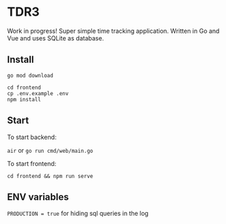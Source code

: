 # TDR3

Work in progress! Super simple time tracking application. Written in Go and Vue and uses SQLite as database.

## Install

```
go mod download
```

```
cd frontend
cp .env.example .env
npm install
```

## Start

To start backend:

`air` or `go run cmd/web/main.go`

To start frontend:

`cd frontend && npm run serve`

## ENV variables

`PRODUCTION = true` for hiding sql queries in the log
